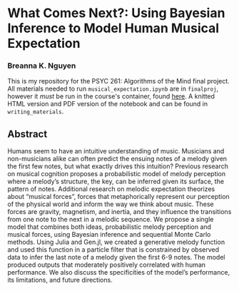 # What Comes Next?: Using Bayesian Inference to Model Human Musical Expectation
### Breanna K. Nguyen

This is my repository for the PSYC 261: Algorithms of the Mind final project. All materials needed to run `musical_expectation.ipynb` are in `finalproj`, however it *must* be run in the course's container, found [here](https://github.com/CNCLgithub/Algorithms-of-the-Mind/). A knitted HTML version and PDF version of the notebook and can be found in `writing_materials`.

## Abstract
Humans seem to have an intuitive understanding of music. Musicians and non-musicians alike can often predict the ensuing notes of a melody given the first few notes, but what exactly drives this intuition? Previous research on musical cognition proposes a probabilistic model of melody perception where a melody’s structure, the key, can be inferred given its surface, the pattern of notes. Additional research on melodic expectation theorizes about “musical forces”, forces that metaphorically represent our perception of the physical world and inform the way we think about music. These forces are gravity, magnetism, and inertia, and they influence the transitions from one note to the next in a melodic sequence. We propose a single model that combines both ideas, probabilistic melody perception and musical forces, using Bayesian inference and sequential Monte Carlo methods. Using Julia and Gen.jl, we created a generative melody function and used this function in a particle filter that is constrained by observed data to infer the last note of a melody given the first 6-9 notes. The model produced outputs that moderately positively correlated with human performance. We also discuss the specificities of the model’s performance, its limitations, and future directions.
